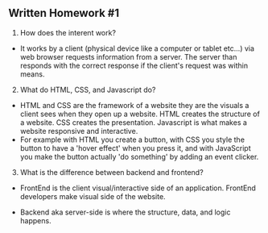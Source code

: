 ## Written Homework #1
1. How does the interent work?

- It works by a client (physical device like a computer or tablet etc...) via web browser requests information from a server. The server than responds with the correct response if the client's request was within means. 

2. What do HTML, CSS, and Javascript do?

- HTML and CSS are the framework of a website they are the visuals a client sees when they open up a website. HTML creates the structure of a website. CSS creates the presentation. Javascript is what makes a website responsive and interactive. 
- For example with HTML you create a button, with CSS you style the button to have a 'hover effect' when you press it, and with JavaScript you make the button actually 'do something' by adding an event clicker.


3. What is the difference between backend and frontend?

- FrontEnd is the client visual/interactive side of an application. FrontEnd developers make visual side of the website. 

- Backend aka server-side is where the structure, data, and logic happens. 